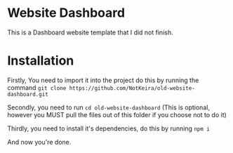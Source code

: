 # Website Dashboard

This is a Dashboard website template that I did not finish.

# Installation

Firstly, You need to import it into the project do this by running the command `git clone https://github.com/NotKeira/old-website-dashboard.git`

Secondly, you need to run `cd old-website-dashboard` (This is optional, however you MUST pull the files out of this folder if you choose not to do it)

Thirdly, you need to install it's dependencies, do this by running `npm i`

And now you're done.
